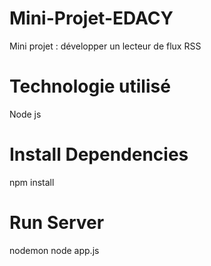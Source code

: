 # Mini-Projet-EDACY
Mini projet : développer un lecteur de flux RSS

# Technologie utilisé
Node js

# Install Dependencies
npm install

# Run Server
nodemon
node app.js
